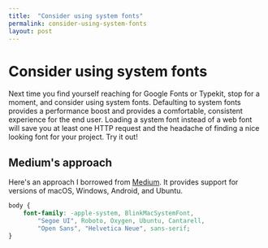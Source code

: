 ```yaml
---
title:  "Consider using system fonts"
permalink: consider-using-system-fonts
layout: post
---
```


# <a name="top"></a>Consider using system fonts

Next time you find yourself reaching for Google Fonts or Typekit, stop for a moment, and consider using system fonts. Defaulting to system fonts provides a performance boost and provides a comfortable, consistent experience for the end user. Loading a system font instead of a web font will save you at least one HTTP request and the headache of finding a nice looking font for your project. Try it out!

## Medium's approach
Here's an approach I borrowed from <a href="https://medium.com">Medium</a>. It provides support for versions of macOS, Windows, Android, and Ubuntu.

```css
body {
    font-family: -apple-system, BlinkMacSystemFont,
    	"Segoe UI", Roboto, Oxygen, Ubuntu, Cantarell,
        "Open Sans", "Helvetica Neue", sans-serif;
}
```